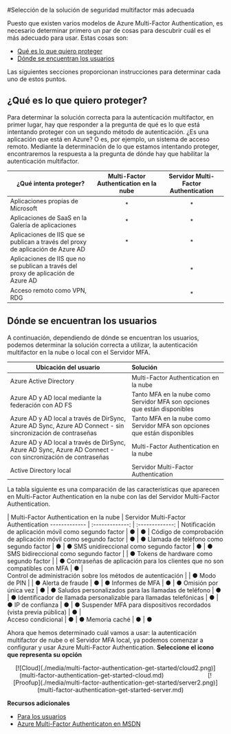 <properties 
	pageTitle="Azure Multi-Factor Authentication: Introducción" 
	description="Elija la solución de seguridad para la autenticación multifactor que sea más adecuada para su situación contestando a dos preguntas: qué estoy tratando de asegurar y dónde están ubicados mis usuarios. A continuación, elija la nube, Servidor MFA o AD FS." 
	services="multi-factor-authentication" 
	documentationCenter="" 
	authors="billmath" 
	manager="terrylan" 
	editor="bryanla"/>

<tags 
	ms.service="multi-factor-authentication" 
	ms.workload="identity" 
	ms.tgt_pltfrm="na" 
	ms.devlang="na" 
	ms.topic="get-started-article" 
	ms.date="06/02/2015" 
	ms.author="billmath"/>

#Selección de la solución de seguridad multifactor más adecuada

Puesto que existen varios modelos de Azure Multi-Factor Authentication, es necesario determinar primero un par de cosas para descubrir cuál es el más adecuado para usar. Estas cosas son:

-	[Qué es lo que quiero proteger](#what-am-i-trying-to-secure)
-	[Dónde se encuentran los usuarios](#where-are-the-users-located)

Las siguientes secciones proporcionan instrucciones para determinar cada uno de estos puntos.

## ¿Qué es lo que quiero proteger?

Para determinar la solución correcta para la autenticación multifactor, en primer lugar, hay que responder a la pregunta de qué es lo que está intentando proteger con un segundo método de autenticación. ¿Es una aplicación que está en Azure? O es, por ejemplo, un sistema de acceso remoto. Mediante la determinación de lo que estamos intentando proteger, encontraremos la respuesta a la pregunta de dónde hay que habilitar la autenticación multifactor.



¿Qué intenta proteger?| Multi-Factor Authentication en la nube|Servidor Multi-Factor Authentication 
------------- | :-------------: | :-------------: |
Aplicaciones propias de Microsoft|* |* |
Aplicaciones de SaaS en la Galería de aplicaciones|* |* |
Aplicaciones de IIS que se publican a través del proxy de aplicación de Azure AD|* |* |
Aplicaciones de IIS que no se publican a través del proxy de aplicación de Azure AD | |* |
Acceso remoto como VPN, RDG| |* |



## Dónde se encuentran los usuarios

A continuación, dependiendo de dónde se encuentran los usuarios, podemos determinar la solución correcta a utilizar, la autenticación multifactor en la nube o local con el Servidor MFA.



Ubicación del usuario| Solución
------------- | :------------- | 
Azure Active Directory| Multi-Factor Authentication en la nube|
Azure AD y AD local mediante la federación con AD FS| Tanto MFA en la nube como Servidor MFA son opciones que están disponibles 
Azure AD y AD local a través de DirSync, Azure AD Sync, Azure AD Connect - sin sincronización de contraseñas|Tanto MFA en la nube como Servidor MFA son opciones que están disponibles 
Azure AD y AD local a través de DirSync, Azure AD Sync, Azure AD Connect - con sincronización de contraseñas|Multi-Factor Authentication en la nube
Active Directory local|Servidor Multi-Factor Authentication

La tabla siguiente es una comparación de las características que aparecen en Multi-Factor Authentication en la nube con las del Servidor Multi-Factor Authentication.

 | Multi-Factor Authentication en la nube | Servidor Multi-Factor Authentication
------------- | :-------------: | :-------------: |
Notificación de aplicación móvil como segundo factor | ● | ● |
Código de comprobación de aplicación móvil como segundo factor | ● | ●
Llamada de teléfono como segundo factor | ● | ● 
SMS unidireccional como segundo factor | ● | ●
SMS bidireccional como segundo factor | | ● 
Tokens de hardware como segundo factor | | ● 
Contraseñas de aplicación para los clientes que no son compatibles con MFA | ● |  
Control de administración sobre los métodos de autenticación | | ● 
Modo de PIN | | ●
Alerta de fraude | ● | ●
Informes de MFA | ● | ● 
Omisión por única vez | ● | ● 
Saludos personalizados para las llamadas de teléfono | ● | ● 
Identificador de llamada personalizable para llamadas telefónicas | ● | ● 
IP de confianza | ● | ● 
Suspender MFA para dispositivos recordados (vista previa pública) | ● |  
Acceso condicional | ● | ● 
Memoria caché | ● | ● 

Ahora que hemos determinado cuál vamos a usar: la autenticación multifactor de nube o el Servidor MFA local, ya podemos comenzar a configurar y usar Azure Multi-Factor Authentication. **Seleccione el icono que representa su opción**

<center> [![Cloud](./media/multi-factor-authentication-get-started/cloud2.png)](multi-factor-authentication-get-started-cloud.md) &#160;&#160;&#160;&#160;&#160;&#160;&#160;&#160;&#160;&#160;&#160;&#160;&#160;&#160;&#160;&#160;&#160;&#160;&#160;&#160;&#160;&#160;&#160;&#160;&#160;[![Proofup](./media/multi-factor-authentication-get-started/server2.png)](multi-factor-authentication-get-started-server.md) &#160;&#160;&#160;&#160;&#160; </center>

**Recursos adicionales**

* [Para los usuarios](multi-factor-authentication-end-user.md)
* [Azure Multi-Factor Authenticaton en MSDN](https://msdn.microsoft.com/library/azure/dn249471.aspx) 

<!---HONumber=August15_HO6-->
